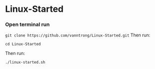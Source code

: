 # Linux-Started
### Open terminal run 
```git clone https://github.com/vanntrong/Linux-Started.git```
Then run:
```
cd Linux-Started
```
Then run:
```
./linux-started.sh
```
